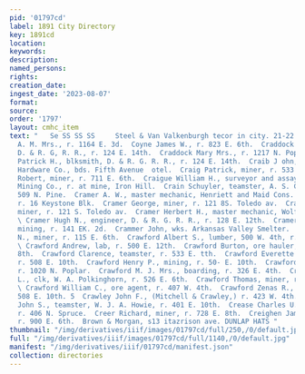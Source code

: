 ```yaml
---
pid: '01797cd'
label: 1891 City Directory
key: 1891cd
location: 
keywords: 
description: 
named_persons: 
rights: 
creation_date: 
ingest_date: '2023-08-07'
format: 
source: 
order: '1797'
layout: cmhc_item
text: "   Se SS SS SS     Steel & Van Valkenburgh tecor in city. 21-22 Boston BI  Coykendall
  A. M. Mrs., r. 1164 E. 3d.  Coyne James W., r. 823 E. 6th.  Craddock Harry A., switchman,
  D. & R. G, R. R., r. 124 E. 14th.  Craddock Mary Mrs., r. 1217 N. Poplar.  Craddock
  Patrick H., blksmith, D. & R. G. R. R., r. 124 E. 14th.  Craib J ohn, driver, Cary
  Hardware Co., bds. Fifth Avenue  otel.  Craig Patrick, miner, r. 533 E. 5th.  Craig
  Robert, miner, r. 711 E. 6th.  Craigue William H., surveyor and assayer, Iron Silver
  Mining Co., r. at mine, Iron Hill.  Crain Schuyler, teamster, A. S. Crawford, r.
  509 N. Pine.  Cramer A. W., master mechanic, Henriett and Maid Cons. Min- ing Co.,
  r. 16 Keystone Blk.  Cramer George, miner, r. 121 8S. Toledo av.  Cramer Henry E.,
  miner, r. 121 S. Toledo av.  Cramer Herbert H., master mechanic, Wolftone Mine.
  \ Cramer Hugh N., engineer, D. & R. G. R. R., r. 128 E. 12th.  Cramer Israel A.,
  mining, r. 141 EK. 2d.  Crammer John, wks. Arkansas Valley Smelter.  Craven Isaac
  N., miner, r. 115 E. 6th.  Crawford Albert S., lumber, 500 W. 4th, r. 509 N. Pine.
  \ Crawford Andrew, lab, r. 500 E. 12th.  Crawford Burton, ore hauler, r. 507 E.
  8th.  Crawford Clarence, teamster, r. 533 E. tth.  Crawford Everette J., teamster,
  r. 508 E. 10th.  Crawford Henry P., mining, r. 50- E. 10th.  Crawford John, lab,
  r. 1020 N. Poplar.  Crawford M. J. Mrs., boarding, r. 326 E. 4th.  Crawford Randolph
  L., clk, W. A. Polkinghorn, r. 526 E. 6th.  Crawford Thomas, miner, r. 128 W. 4th.
  \ Crawford William C., ore agent, r. 407 W. 4th.  Crawford Zenas R., teamster, r.
  508 E. 10th. 5  Crawley John F., (Mitchell & Crawley,) r. 423 W. 4th.  Craycraft
  John S., teamster, W. J. A. Howie, r. 401 E. 10th.  Crease Charles U., foreman,
  r. 406 N. Spruce.  Creer Richard, miner, r. 728 E. 8th.  Creighen James, miner,
  r. 900 E. 6th.  Brown & Morgan, s13 itazrison ave. DUNLAP HATS "
thumbnail: "/img/derivatives/iiif/images/01797cd/full/250,/0/default.jpg"
full: "/img/derivatives/iiif/images/01797cd/full/1140,/0/default.jpg"
manifest: "/img/derivatives/iiif/01797cd/manifest.json"
collection: directories
---
```

